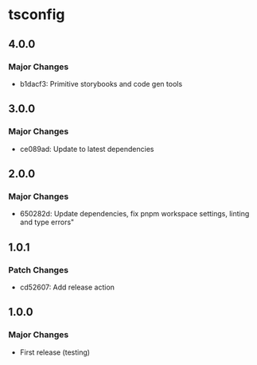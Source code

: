 # tsconfig

## 4.0.0

### Major Changes

- b1dacf3: Primitive storybooks and code gen tools

## 3.0.0

### Major Changes

- ce089ad: Update to latest dependencies

## 2.0.0

### Major Changes

- 650282d: Update dependencies, fix pnpm workspace settings, linting and type errors"

## 1.0.1

### Patch Changes

- cd52607: Add release action

## 1.0.0

### Major Changes

- First release (testing)
